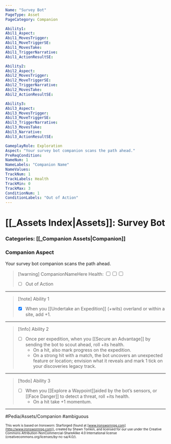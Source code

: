 ```yaml
---
Name: "Survey Bot"
PageType: Asset
PageCategory: Companion

Ability1:
Abil1_Aspect:
Abil1_MovesTrigger:
Abil1_MoveTriggerSE:
Abil1_MovesTake:
Abil1_TriggerNarrative:
Abil1_ActionResultSE:

Ability2:
Abil2_Aspect:
Abil2_MovesTrigger:
Abil2_MoveTriggerSE:
Abil2_TriggerNarrative:
Abil2_MovesTake:
Abil2_ActionResultSE:

Ability3:
Abil3_Aspect:
Abil3_MovesTrigger:
Abil3_MoveTriggerSE:
Abil3_TriggerNarrative:
Abil3_MovesTake:
Abil3_Narrative:
Abil3_ActionResultSE:

GameplayRole: Exploration
Aspect: "Your survey bot companion scans the path ahead."
PreReqCondition: 
NameNum: 1
NameLabels: "Companion Name"
NameValues:
TrackNum: 1
TrackLabels: Health
TrackMin: 0
TrackMax: 3
ConditionNum: 1
ConditionLabels: "Out of Action"
---
```

# [[_Assets Index|Assets]]: Survey Bot
### Categories: [[_Companion Assets|Companion]]
### Companion Aspect
Your survey bot companion scans the path ahead.
> [!warning] CompanionNameHere
> Health: <input type="checkbox" /><input type="checkbox" /><input type="checkbox" />
> - [ ] Out of Action
___
> [!note] Ability 1
> - [x] When you [[Undertake an Expedition]] (+wits) overland or within a site, add +1.
___
> [!info] Ability 2
> - [ ] Once per expedition, when you [[Secure an Advantage]] by sending the bot to scout ahead, roll +its health. 
> 	- On a hit, also mark progress on the expedition. 
> 	- On a strong hit with a match, the bot uncovers an unexpected feature or location; envision what it reveals and mark 1 tick on your discoveries legacy track.
___
> [!todo] Ability 3
> - [ ] When you [[Explore a Waypoint]]aided by the bot’s sensors, or [[Face Danger]] to detect a threat, roll +its health.
> 	- On a hit take +1 momentum.
___

#Pedia/Assets/Companion 
#ambiguous 

<font size=-2>This work is based on Ironsworn: Starforged (found at [www.ironswornrpg.com](http://www.ironswornrpg.com)), created by Shawn Tomkin, and licensed for our use under the Creative Commons Attribution-NonCommercial-ShareAlike 4.0 International license  (creativecommons.org/licenses/by-nc-sa/4.0/).</font>